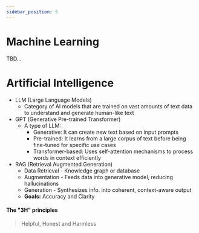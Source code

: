 ```yaml
---
sidebar_position: 5
---
```


# Machine Learning

TBD...

# Artificial Intelligence

- LLM (Large Language Models)
  - Category of AI models that are trained on vast amounts of text data to understand and generate human-like text
- GPT (Generative Pre-trained Transformer)
  - A type of LLM:
    - Generative: It can create new text based on input prompts
    - Pre-trained: It learns from a large corpus of text before being fine-tuned for specific use cases
    - Transformer-based: Uses self-attention mechanisms to process words in context efficiently
- RAG (Retrieval Augmented Generation)
  - Data Retrieval - Knowledge graph or database
  - Augmentation - Feeds data into generative model, reducing hallucinations
  - Generation - Synthesizes info. into coherent, context-aware output
  - **Goals:** Accuracy and Clarity

#### The "3H" principles

> Helpful, Honest and Harmless

